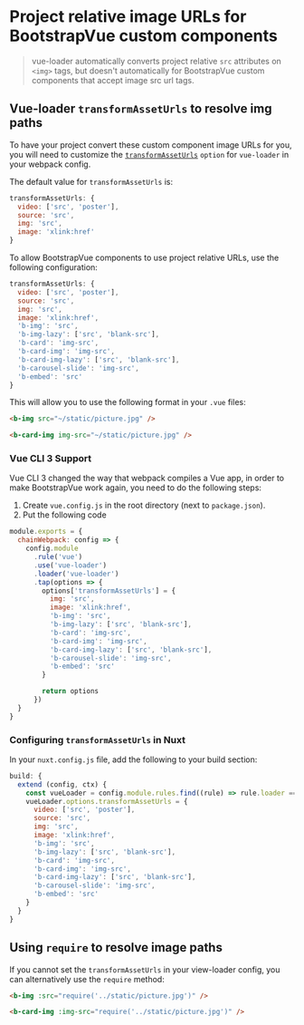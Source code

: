 # Project relative image URLs for BootstrapVue custom components

> vue-loader automatically converts project relative `src` attributes on `<img>` tags, but doesn't
> automatically for BootstrapVue custom components that accept image src url tags.

## Vue-loader `transformAssetUrls` to resolve img paths

To have your project convert these custom component image URLs for you, you will need to customize
the [`transformAssetUrls`](https://vue-loader.vuejs.org/options.html#transformasseturls) `option`
for `vue-loader` in your webpack config.

The default value for `transformAssetUrls` is:

```js
transformAssetUrls: {
  video: ['src', 'poster'],
  source: 'src',
  img: 'src',
  image: 'xlink:href'
}
```

To allow BootstrapVue components to use project relative URLs, use the following configuration:

```js
transformAssetUrls: {
  video: ['src', 'poster'],
  source: 'src',
  img: 'src',
  image: 'xlink:href',
  'b-img': 'src',
  'b-img-lazy': ['src', 'blank-src'],
  'b-card': 'img-src',
  'b-card-img': 'img-src',
  'b-card-img-lazy': ['src', 'blank-src'],
  'b-carousel-slide': 'img-src',
  'b-embed': 'src'
}
```

This will allow you to use the following format in your `.vue` files:

```html
<b-img src="~/static/picture.jpg" />

<b-card-img img-src="~/static/picture.jpg" />
```

### Vue CLI 3 Support

Vue CLI 3 changed the way that webpack compiles a Vue app, in order to make BootstrapVue work again,
you need to do the following steps:

1.  Create `vue.config.js` in the root directory (next to `package.json`).
2.  Put the following code

```js
module.exports = {
  chainWebpack: config => {
    config.module
      .rule('vue')
      .use('vue-loader')
      .loader('vue-loader')
      .tap(options => {
        options['transformAssetUrls'] = {
          img: 'src',
          image: 'xlink:href',
          'b-img': 'src',
          'b-img-lazy': ['src', 'blank-src'],
          'b-card': 'img-src',
          'b-card-img': 'img-src',
          'b-card-img-lazy': ['src', 'blank-src'],
          'b-carousel-slide': 'img-src',
          'b-embed': 'src'
        }

        return options
      })
  }
}
```

### Configuring `transformAssetUrls` in Nuxt

In your `nuxt.config.js` file, add the following to your build section:

```js
build: {
  extend (config, ctx) {
    const vueLoader = config.module.rules.find((rule) => rule.loader === 'vue-loader')
    vueLoader.options.transformAssetUrls = {
      video: ['src', 'poster'],
      source: 'src',
      img: 'src',
      image: 'xlink:href',
      'b-img': 'src',
      'b-img-lazy': ['src', 'blank-src'],
      'b-card': 'img-src',
      'b-card-img': 'img-src',
      'b-card-img-lazy': ['src', 'blank-src'],
      'b-carousel-slide': 'img-src',
      'b-embed': 'src'
    }
  }
}
```

## Using `require` to resolve image paths

If you cannot set the `transformAssetUrls` in your view-loader config, you can alternatively use the
`require` method:

```html
<b-img :src="require('../static/picture.jpg')" />

<b-card-img :img-src="require('../static/picture.jpg')" />
```
